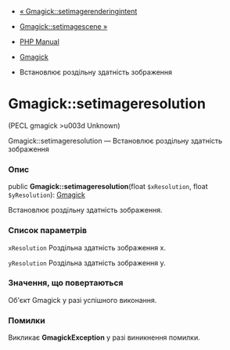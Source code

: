 - [«
Gmagick::setimagerenderingintent](gmagick.setimagerenderingintent.md)
- [Gmagick::setimagescene »](gmagick.setimagescene.md)

- [PHP Manual](index.md)
- [Gmagick](class.gmagick.md)
- Встановлює роздільну здатність зображення

# Gmagick::setimageresolution

(PECL gmagick \>u003d Unknown)

Gmagick::setimageresolution — Встановлює роздільну здатність зображення

### Опис

public **Gmagick::setimageresolution**(float `$xResolution`, float
`$yResolution`): [Gmagick](class.gmagick.md)

Встановлює роздільну здатність зображення.

### Список параметрів

`xResolution`
Роздільна здатність зображення х.

`yResolution`
Роздільна здатність зображення y.

### Значення, що повертаються

Об'єкт Gmagick у разі успішного виконання.

### Помилки

Викликає **GmagickException** у разі виникнення помилки.
